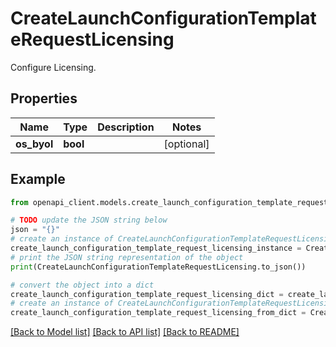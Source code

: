 # CreateLaunchConfigurationTemplateRequestLicensing

Configure Licensing.

## Properties

Name | Type | Description | Notes
------------ | ------------- | ------------- | -------------
**os_byol** | **bool** |  | [optional] 

## Example

```python
from openapi_client.models.create_launch_configuration_template_request_licensing import CreateLaunchConfigurationTemplateRequestLicensing

# TODO update the JSON string below
json = "{}"
# create an instance of CreateLaunchConfigurationTemplateRequestLicensing from a JSON string
create_launch_configuration_template_request_licensing_instance = CreateLaunchConfigurationTemplateRequestLicensing.from_json(json)
# print the JSON string representation of the object
print(CreateLaunchConfigurationTemplateRequestLicensing.to_json())

# convert the object into a dict
create_launch_configuration_template_request_licensing_dict = create_launch_configuration_template_request_licensing_instance.to_dict()
# create an instance of CreateLaunchConfigurationTemplateRequestLicensing from a dict
create_launch_configuration_template_request_licensing_from_dict = CreateLaunchConfigurationTemplateRequestLicensing.from_dict(create_launch_configuration_template_request_licensing_dict)
```
[[Back to Model list]](../README.md#documentation-for-models) [[Back to API list]](../README.md#documentation-for-api-endpoints) [[Back to README]](../README.md)


